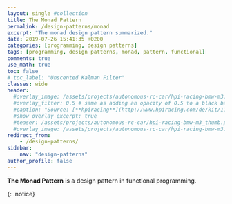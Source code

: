 ```yaml
---
layout: single #collection
title: The Monad Pattern
permalink: /design-patterns/monad
excerpt: "The monad design pattern summarized."
date: 2019-07-26 15:41:35 +0200
categories: [programming, design patterns]
tags: [programming, design patterns, monad, pattern, functional]
comments: true
use_math: true
toc: false
# toc_label: "Unscented Kalman Filter"
classes: wide
header:
  #overlay_image: /assets/projects/autonomous-rc-car/hpi-racing-bmw-m3.png
  #overlay_filter: 0.5 # same as adding an opacity of 0.5 to a black background
  #caption: "Source: [**hpiracing**](http://www.hpiracing.com/de/kit/114343)"
  #show_overlay_excerpt: true
  #teaser: /assets/projects/autonomous-rc-car/hpi-racing-bmw-m3_thumb.png
  #overlay_image: /assets/projects/autonomous-rc-car/hpi-racing-bmw-m3.png
redirect_from:
    - /design-patterns/
sidebar:
    nav: "design-patterns"
author_profile: false
---
```


<p>
<b>The Monad Pattern</b> is a design pattern in functional programming.
</p>
{: .notice}

